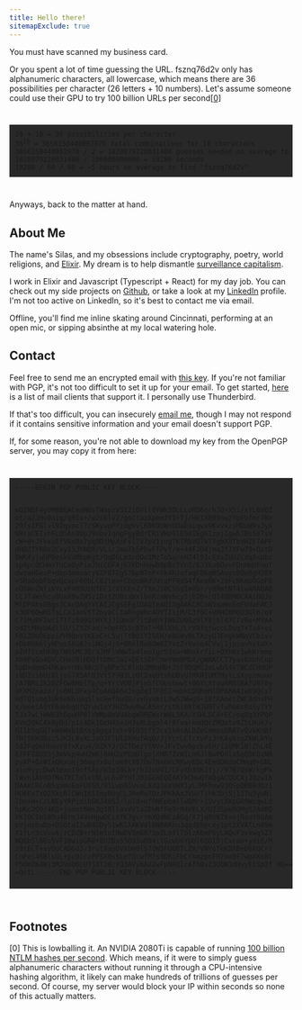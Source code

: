 ```yaml
---
title: Hello there!
sitemapExclude: true
---
```

You must have scanned my business card. 

Or you spent a lot of time guessing the URL. fsznq76d2v only has alphanumeric characters, all lowercase, which means there are 36 possibilities per character (26 letters + 10 numbers). Let's assume someone could use their GPU to try 100 billion URLs per second<a href="#ref0">[0]</a> 

<code>
<pre style="background-color: rgb(40, 40, 40); padding: 10px; overflow: auto;">
26 + 10 = 36 possibilities per character
36<sup>10</sup> = 3656158440062976 total combinations for 10 characters
3656158440062976 / 2 = 1828079220031488 guesses needed on average to find "fsznq76d2v"
1828079220031488 / 100000000000 = 18280 seconds
18280 / 60 / 60 = ~5 hours on average to find "fsznq76d2v"
</pre>
</code>

Anyways, back to the matter at hand.

## About Me

The name's Silas, and my obsessions include cryptography, poetry, world religions, and <a href="https://elixir-lang.org" target="_blank">Elixir</a>. My dream is to help dismantle <a href="https://www.goodreads.com/book/show/26195941-the-age-of-surveillance-capitalism" target="_blank">surveillance capitalism</a>.

I work in Elixir and Javascript (Typescript + React) for my day job. You can check out my side projects on <a href="https://github.com/silentsilas/" target="_blank">Github</a>, or take a look at my <a href="https://www.linkedin.com/in/jstippens/" target="_blank">LinkedIn</a> profile. I'm not too active on LinkedIn, so it's best to contact me via email.

Offline, you'll find me inline skating around Cincinnati, performing at an open mic, or sipping absinthe at my local watering hole. 

## Contact

Feel free to send me an encrypted email with <a href="https://keys.openpgp.org/vks/v1/by-fingerprint/7303F01B11E7948280F12685A8379A9A5A812815" target="_blank">this key</a>. If you're not familiar with PGP, it's not too difficult to set it up for your email. To get started, <a href="https://www.openpgp.org/software/" target="_blank">here</a> is a list of mail clients that support it. I personally use Thunderbird.

If that's too difficult, you can insecurely <a href="mailto:me@silentsilas.com">email me</a>, though I may not respond if it contains sensitive information and your email doesn't support PGP.

If, for some reason, you're not able to download my key from the OpenPGP server, you may copy it from here:

<code>
<pre style="background-color: rgb(40, 40, 40); padding: 10px; overflow: auto;">
-----BEGIN PGP PUBLIC KEY BLOCK-----

mQINBF4yUM8BEACmaN6sTWapzVS121OVll8YWk2OLLLoRD6qrhJQ+X5i/xYL6VQZ
ot/a2JHv0aiq/q9Is+/w2s6lv2/gsctazXpemJYI+Tj/HE1X089nw2YpFbfmr7Bn
29fsIPGlvl9Zqyocl7zSKywpPPidgVvl60K9UWnUOaEuiqvx9KvvxzsMDuW9sJyX
NRraCEIxhFLQ5As8OpJ9nbvIqngFgyBdrCRiVHoGlE5mIEg61zpjIgwhJ0sSeTsV
cW+d+JFkxuEfV6xBx7yq8DtMpXcFvlTV7pV1jugTKTRbVQ7kT7gbX8TbVHZFTAPF
dHOZTYR8e2Cxy15JhNQ9/VLirJmu7k5PhwFTPvY/e+44FJD4jmaJf7XFw79+QxtD
BWK4yjuhP0eskVaMbpKgt/OqDGLm3rdOo1MzTo5u/sHZ4l91cEXsZUUZCdq9xUbz
sp4pcQCHm+TUCoOyPieJhiCGFAjG7FDnHewbQpBc7VnZ/EJ3ku6OvvFDnHmUFnoT
dwzaHGexP+dbp3menacyVZFGTEgS7bp07nP+7k4hJofaqF8kqB5AuysBQoSgH28Y
+5RaOqbFbqvQcapF60bLC82ten+CDqoBRdVUtqPF9dS4fAexRK+28FcNKmUOGpP8
oOSWnZNfiKVcxP4R9UzUfEC1cVIKEn2/TXmJ50CSSgImVbr/y8RmtNT4lwARAQAB
tCJTaWxhcyBUaXBwZW5zIDxtZUBzaWxlbnRzaWxhcy5jb20+iQI4BBMBCAAiBQJe
MlDPAhsDBgsJCAcDAgYVCAIJCgsEFgIDAQIeAQIXgAAKCRCoN5qaWoEoFUdaEACJ
x3QP6QwM5TsLCa1aoV5T2hyaCLtaR+gWhc4OYTIsjM/C3f6C+VRHC0M6U3Ul6/oV
C71MyBF2wriTIfz990QtHYXjJ1QmdP7ltBehYIW6ZU0Gz9lY8jbl47CfzRo+MYAA
odZtMHyUAdllU/jZ32Fan/+OpFR55cB7nT+MAlXhL/LrVRfqfwccLDsq7+7u4+vi
F01ZOUOEppiPH0QnVtKEoC+L5ujTtBO1YISEH/eOGWy0LTXzyQJEngkWNqVCbisv
+Db0hNklyNPus56G0JsiNGj4j0+0RnlRu6Om6Z7vzZ+Vwse4CVwj1jpiavhvtaX+
pZdfZcmhK0pTWQ5MC3QrXJMFlWWwTo4leuIgr53sa+WhxkrfiL+OYh6z1wkKremp
Xh9PsGo4GVLCHaZ0lHDDftDMcJaI+DEt5DFCnmYWmBMbX/gWAKCCT7yasbXnhCup
SpDxdmmD4RKavrnNc48cG7gBPm3C8lnbZMNqHb+J5F9DQMS2xLwb54V7BCZCHdQP
zBD2zibUi8ljsG7XSAt0JVt5Y9B3LzQt2aqUtshUBvU7MkRIUM7MytLsXypzmuun
/A7BMiJk2BZFOw8HblTp/q+YrtVU0jPjn5fCGUshwwt+06YLXtouRRBSBAfU8f0y
9FXMZnazd/ju0NLUFxy4CuA6QA6aIxgdq1TF8SI+mbkCDQReMlDPARAA1wb9QCsT
HdTQ1smg3Uk6eNhiUq5lscHefhuQ9/vvGyxmiL3w52WwgU+18fKAoetZWC8dnvPH
e/ooeiA9YFbaHhqUfQYuwIoY3HZ0wo0wCA5mr/st6i08tWJU9TvfxR66sRoSyTYY
TJa7wLjWW63h6puHP8lVWNp8mVU4bqW9REWsrW0L3KA/XSHL5C8+EC/oq8g3YPQP
AVn2QkC4k8yBd/p1c4DkIGcHASe1H3s0Lbgol4r8fvarkudQcZMQxtv0Z5LHuk7v
RI1b5qGQTeW9Wab1BXsg0gqa1ut+9IO3tfY2cs1k0sALDZeCmmosDBATvQvkKnBf
7HjSKKO8zc5JK2L8vXLJxOJFlUl2XHufAqQ/JjYcrLCfcYvPiJrKAy8zgZKWLkYu
583FqOkhhouV8fxKzu4/DZKYJ/OZTOezYTNV+JFvIww9pzkaSH/i1QMK1NlZhL4E
EIFFI8O55j3mVkp4wH2mKj6mH2zPDaDlgojXHR7ZxWILH0Jl8wPOdla5gQ5KOzNB
pvAP+GxWIxQKxumj36agYx0ulum9tX67OwTNx6HcRKwyEDc4Em0DRdaCMmq0+GNL
aio9yycDwA1exuI9cfSXp/BIpI0Lk+/hJ2uVV1/CFyXbXQEJYj//97B7QsW/kgPk
lWvh1AV8OfNoTRCTdletNLvL6vPYHfJ01GEAEQEAAYkCHwQYAQgACQUCXjJQzwIb
DAAKCRCoN5qaWoEoFUX5D/9lLwp0IuvoL8ZQ1esVWX1yLJMFhvw93QSpQBB9dbz1
HU6FsTxO2XkcRlCWnI6SImyRUgCLJReMu7DzJPKkAxJVU/Tjhk3bjSj1JTu3yuNi
lbn+W+C/LNEyYRPidihGKJ485J/lpTd+nfRNEpbmllwDMr+IUvytXKpGR9WcqwLd
hpKc2Q9/4KQ+jaxmt6Ws2q10llavdV1aZDkNfFe9rM4VELX/U2ZSpeROMgS2Ad0D
VKIOCIm58Ou46rmJ4VeHgwDCiXfK7gvrrmXDdNCzAGq/X7jqRV67X+ojRxuY8QAm
pVjnxbuDp+OS6taI2wB4GDyS1wKlXAKVdl8N8AKhu3qqdB9pcey1pt2XVATLn89m
X1fLr3cVuvAjzCDZ8+rNlmtnINwDV5m687SpZLnflTblzK6mPGyLAQuF3vxwqSZ7
WQGbSlBEo5VF10wipGR8+8UZDsS5Q93uO94iYGzwU6YpUl6QOIDjCvcao+ydi6/M
z9tELT+svDuCADGdJ/3rut9apDVXbH0lS7QW3FUO8TLZm/VNYoTeKDXBeD6XQCri
CnPei46BlsUL+pcOiczPPSX0sSLefQcwfMfs9DRiFbCfkmzpsFM7ox8F7wpXKsBt
P5OmZ64Wj3MJVoQ6LU7jXT20cYQ3AVybAX2wFpNRQlcAfhBvZ3UQN1dHvyEtSp2f
HQ==
=QctL
-----END PGP PUBLIC KEY BLOCK-----
</pre>
</code>

## Footnotes

<span id="ref0">[0]</span> This is lowballing it. An NVIDIA 2080Ti is capable of running <a href="https://nitter.dark.fail/hashcat/status/1095807014079512579" target="_blank">100 billion NTLM hashes per second</a>. Which means, if it were to simply guess alphanumeric characters without running it through a CPU-intensive hashing algorithm, it likely can make hundreds of trillions of guesses per second. Of course, my server would block your IP within seconds so none of this actually matters.